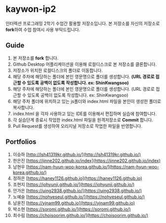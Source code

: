 # kaywon-ip2

인터렉션 프로그래밍 2학기 수업간 활용할 저장소입니다. 본 저장소를 자신의 저장소로 **fork**하여 수업 참여시 사용 부탁드립니다.

## Guide

1. 본 저장소를 **fork** 합니다.
2. Github Desktop 어플리케이션을 이용해 로컬디스크로 본 저장소를 클론합니다.
3. 저장소가 위치한 로컬디스크의 폴더로 이동합니다.
4. 해당 주차에 해당하는 폴더에 본인 영문명으로 폴더를 생성합니다. **(URL 경로로 접근할 수 있도록 공백이 없도록 작성합니다. ex: ShinKwangsoo)**
4. 해당 주차에 해당하는 폴더에 본인 영문명으로 폴더를 생성합니다. (URL 경로로 접근할 수 있도록 공백이 없도록 작성합니다. ex: ShinKwangsoo)
5. 해당 주차 폴더에 위치하고 있는 js폴더와 index.html 파일을 본인이 생성한 폴더로 복사합니다.
6. index.html 을 각자 사용하고 있는 IDE를 이용해서 편집하며 실습에 참여합니다.
7. 각 실습단계 종료시 작업한 index.html 파일을 원격저장소로 **Commit** 합니다.
8. Pull Request를 생성하여 오리지널 저장소로 작업한 파일을 반영합니다.

## Portfolios

1. 이승하 [http://lsh41319kr.github.io/](http://lsh41319kr.github.io/)
1. 한은진 [https://jinne202.github.io/index](https://jinne202.github.io/index)
1. 남현우 [https://nam-hyun-woo-korea.github.io/](https://nam-hyun-woo-korea.github.io/)
1. 정하은 [https://haney1126.github.io](https://haney1126.github.io)
1. 조현지 [https://johyunji.github.io/](https://johyunji.github.io/)
1. 안가은 [https://uing2938.github.io/](https://uing2938.github.io/)
1. 노예슬 [https://nohyeseul.github.io/](https://nohyeseul.github.io/)
1. 남윤진 [https://yjnam99.github.io](https://yjnam99.github.io)
1. 박소현 [https://soromi.github.io/](https://soromi.github.io/)
1. 최수림 [https://choisoorim.github.io/](https://choisoorim.github.io/)
